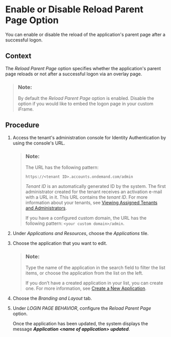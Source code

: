 <!-- loio0c0e9d2363e2442f996e7a395c6d6b39 -->

# Enable or Disable Reload Parent Page Option

You can enable or disable the reload of the application's parent page after a successful logon.



## Context

The *Reload Parent Page* option specifies whether the application's parent page reloads or not after a successful logon via an overlay page.

> ### Note:  
> By default the *Reload Parent Page* option is enabled. Disable the option if you would like to embed the logon page in your custom iFrame.



## Procedure

1.  Access the tenant's administration console for Identity Authentication by using the console's URL.

    > ### Note:  
    > The URL has the following pattern:
    > 
    > `https://<tenant ID>.accounts.ondemand.com/admin`
    > 
    > *Tenant ID* is an automatically generated ID by the system. The first administrator created for the tenant receives an activation e-mail with a URL in it. This URL contains the *tenant ID*. For more information about your tenants, see [Viewing Assigned Tenants and Administrators](../viewing-assigned-tenants-and-administrators-f56e6f2.md).
    > 
    > If you have a configured custom domain, the URL has the following pattern: `<your custom domain>/admin`.

2.  Under *Applications and Resources*, choose the *Applications* tile.

3.  Choose the application that you want to edit.

    > ### Note:  
    > Type the name of the application in the search field to filter the list items, or choose the application from the list on the left.
    > 
    > If you don’t have a created application in your list, you can create one. For more information, see [Create a New Application](create-a-new-application-0d4b255.md).

4.  Choose the *Branding and Layout* tab.

5.  Under *LOGIN PAGE BEHAVIOR*, configure the *Reload Parent Page* option.

    Once the application has been updated, the system displays the message ***Application <name of application\> updated***.


